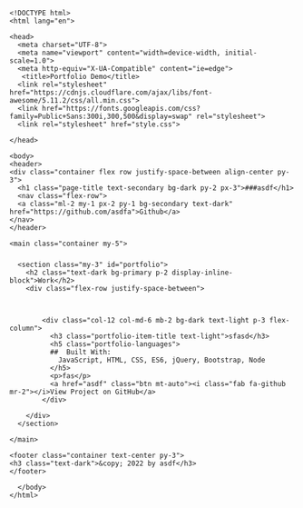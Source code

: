 
    <!DOCTYPE html>
    <html lang="en">
    
    <head>
      <meta charset="UTF-8">
      <meta name="viewport" content="width=device-width, initial-scale=1.0">
      <meta http-equiv="X-UA-Compatible" content="ie=edge">
       <title>Portfolio Demo</title>
      <link rel="stylesheet" href="https://cdnjs.cloudflare.com/ajax/libs/font-awesome/5.11.2/css/all.min.css">
      <link href="https://fonts.googleapis.com/css?family=Public+Sans:300i,300,500&display=swap" rel="stylesheet">
      <link rel="stylesheet" href="style.css">
     
    </head>
    
    <body>
    <header>
    <div class="container flex row justify-space-between align-center py-3">
      <h1 class="page-title text-secondary bg-dark py-2 px-3">###asdf</h1>
      <nav class="flex-row">
      <a class="ml-2 my-1 px-2 py-1 bg-secondary text-dark" href="https://github.com/asdfa">Github</a>
    </nav>
    </header>
  
    <main class="container my-5">
   ### 
   #### 
      <section class="my-3" id="portfolio">
        <h2 class="text-dark bg-primary p-2 display-inline-block">Work</h2>
        <div class="flex-row justify-space-between">
        
  
        
            <div class="col-12 col-md-6 mb-2 bg-dark text-light p-3 flex-column">
              <h3 class="portfolio-item-title text-light">sfasd</h3>
              <h5 class="portfolio-languages">
              ##  Built With:
                JavaScript, HTML, CSS, ES6, jQuery, Bootstrap, Node
              </h5>
              <p>fas</p>
              <a href="asdf" class="btn mt-auto"><i class="fab fa-github mr-2"></i>View Project on GitHub</a>
            </div>
          
        </div>
      </section>
    
    </main>
  
    <footer class="container text-center py-3">
    <h3 class="text-dark">&copy; 2022 by asdf</h3>
    </footer>
    
      </body>
    </html>
    